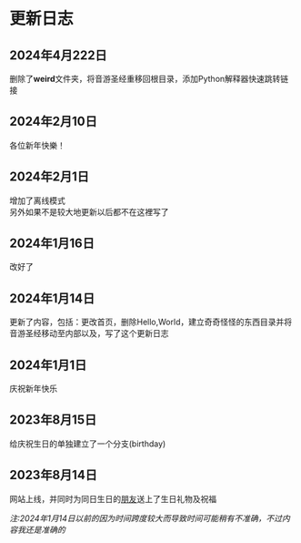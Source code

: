 # 更新日志

## 2024年4月222日

删除了**weird**文件夹，将音游圣经重移回根目录，添加Python解释器快速跳转链接

## 2024年2月10日

各位新年快樂！

## 2024年2月1日

增加了离线模式<br>
另外如果不是较大地更新以后都不在这裡写了

## 2024年1月16日

改好了

## 2024年1月14日

更新了内容，包括：更改首页，删除Hello,World，建立奇奇怪怪的东西目录并将音游圣经移动至内部以及，写了这个更新日志

## 2024年1月1日

庆祝新年快乐

## 2023年8月15日

给庆祝生日的单独建立了一个分支(birthday)

## 2023年8月14日

网站上线，并同时为同日生日的[朋友](https://b23.tv/xfpmGBK)送上了生日礼物及祝福

_注:2024年1月14日以前的因为时间跨度较大而导致时间可能稍有不准确，不过内容我还是准确的_
